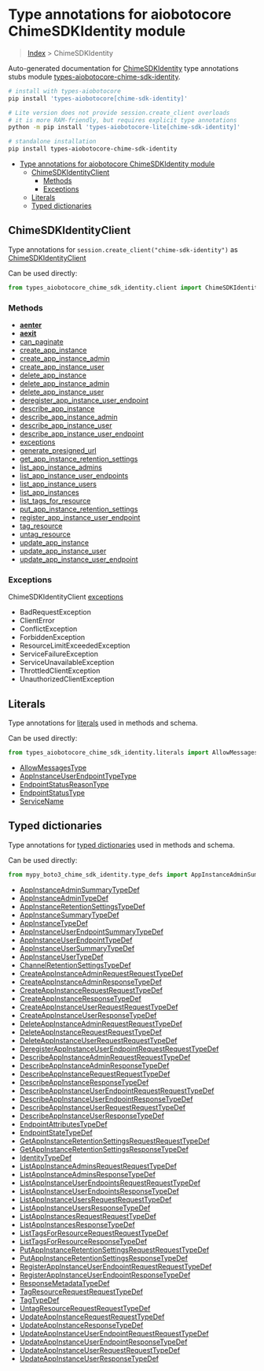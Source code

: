 <a id="type-annotations-for-aiobotocore-chimesdkidentity-module"></a>

# Type annotations for aiobotocore ChimeSDKIdentity module

> [Index](..) > ChimeSDKIdentity

Auto-generated documentation for
[ChimeSDKIdentity](https://boto3.amazonaws.com/v1/documentation/api/latest/reference/services/chime-sdk-identity.html#ChimeSDKIdentity)
type annotations stubs module
[types-aiobotocore-chime-sdk-identity](https://pypi.org/project/types-aiobotocore-chime-sdk-identity/).

```bash
# install with types-aiobotocore
pip install 'types-aiobotocore[chime-sdk-identity]'

# Lite version does not provide session.create_client overloads
# it is more RAM-friendly, but requires explicit type annotations
python -m pip install 'types-aiobotocore-lite[chime-sdk-identity]'

# standalone installation
pip install types-aiobotocore-chime-sdk-identity
```

- [Type annotations for aiobotocore ChimeSDKIdentity module](#type-annotations-for-aiobotocore-chimesdkidentity-module)
  - [ChimeSDKIdentityClient](#chimesdkidentityclient)
    - [Methods](#methods)
    - [Exceptions](#exceptions)
  - [Literals](#literals)
  - [Typed dictionaries](#typed-dictionaries)

<a id="chimesdkidentityclient"></a>

## ChimeSDKIdentityClient

Type annotations for `session.create_client("chime-sdk-identity")` as
[ChimeSDKIdentityClient](./client.md)

Can be used directly:

```python
from types_aiobotocore_chime_sdk_identity.client import ChimeSDKIdentityClient
```

<a id="methods"></a>

### Methods

- [__aenter__](./client.md#__aenter__)
- [__aexit__](./client.md#__aexit__)
- [can_paginate](./client.md#can_paginate)
- [create_app_instance](./client.md#create_app_instance)
- [create_app_instance_admin](./client.md#create_app_instance_admin)
- [create_app_instance_user](./client.md#create_app_instance_user)
- [delete_app_instance](./client.md#delete_app_instance)
- [delete_app_instance_admin](./client.md#delete_app_instance_admin)
- [delete_app_instance_user](./client.md#delete_app_instance_user)
- [deregister_app_instance_user_endpoint](./client.md#deregister_app_instance_user_endpoint)
- [describe_app_instance](./client.md#describe_app_instance)
- [describe_app_instance_admin](./client.md#describe_app_instance_admin)
- [describe_app_instance_user](./client.md#describe_app_instance_user)
- [describe_app_instance_user_endpoint](./client.md#describe_app_instance_user_endpoint)
- [exceptions](./client.md#exceptions)
- [generate_presigned_url](./client.md#generate_presigned_url)
- [get_app_instance_retention_settings](./client.md#get_app_instance_retention_settings)
- [list_app_instance_admins](./client.md#list_app_instance_admins)
- [list_app_instance_user_endpoints](./client.md#list_app_instance_user_endpoints)
- [list_app_instance_users](./client.md#list_app_instance_users)
- [list_app_instances](./client.md#list_app_instances)
- [list_tags_for_resource](./client.md#list_tags_for_resource)
- [put_app_instance_retention_settings](./client.md#put_app_instance_retention_settings)
- [register_app_instance_user_endpoint](./client.md#register_app_instance_user_endpoint)
- [tag_resource](./client.md#tag_resource)
- [untag_resource](./client.md#untag_resource)
- [update_app_instance](./client.md#update_app_instance)
- [update_app_instance_user](./client.md#update_app_instance_user)
- [update_app_instance_user_endpoint](./client.md#update_app_instance_user_endpoint)

<a id="exceptions"></a>

### Exceptions

ChimeSDKIdentityClient [exceptions](./client.md#exceptions)

- BadRequestException
- ClientError
- ConflictException
- ForbiddenException
- ResourceLimitExceededException
- ServiceFailureException
- ServiceUnavailableException
- ThrottledClientException
- UnauthorizedClientException

<a id="literals"></a>

## Literals

Type annotations for [literals](./literals.md) used in methods and schema.

Can be used directly:

```python
from types_aiobotocore_chime_sdk_identity.literals import AllowMessagesType, ...
```

- [AllowMessagesType](./literals.md#allowmessagestype)
- [AppInstanceUserEndpointTypeType](./literals.md#appinstanceuserendpointtypetype)
- [EndpointStatusReasonType](./literals.md#endpointstatusreasontype)
- [EndpointStatusType](./literals.md#endpointstatustype)
- [ServiceName](./literals.md#servicename)

<a id="typed-dictionaries"></a>

## Typed dictionaries

Type annotations for [typed dictionaries](./type_defs.md) used in methods and
schema.

Can be used directly:

```python
from mypy_boto3_chime_sdk_identity.type_defs import AppInstanceAdminSummaryTypeDef, ...
```

- [AppInstanceAdminSummaryTypeDef](./type_defs.md#appinstanceadminsummarytypedef)
- [AppInstanceAdminTypeDef](./type_defs.md#appinstanceadmintypedef)
- [AppInstanceRetentionSettingsTypeDef](./type_defs.md#appinstanceretentionsettingstypedef)
- [AppInstanceSummaryTypeDef](./type_defs.md#appinstancesummarytypedef)
- [AppInstanceTypeDef](./type_defs.md#appinstancetypedef)
- [AppInstanceUserEndpointSummaryTypeDef](./type_defs.md#appinstanceuserendpointsummarytypedef)
- [AppInstanceUserEndpointTypeDef](./type_defs.md#appinstanceuserendpointtypedef)
- [AppInstanceUserSummaryTypeDef](./type_defs.md#appinstanceusersummarytypedef)
- [AppInstanceUserTypeDef](./type_defs.md#appinstanceusertypedef)
- [ChannelRetentionSettingsTypeDef](./type_defs.md#channelretentionsettingstypedef)
- [CreateAppInstanceAdminRequestRequestTypeDef](./type_defs.md#createappinstanceadminrequestrequesttypedef)
- [CreateAppInstanceAdminResponseTypeDef](./type_defs.md#createappinstanceadminresponsetypedef)
- [CreateAppInstanceRequestRequestTypeDef](./type_defs.md#createappinstancerequestrequesttypedef)
- [CreateAppInstanceResponseTypeDef](./type_defs.md#createappinstanceresponsetypedef)
- [CreateAppInstanceUserRequestRequestTypeDef](./type_defs.md#createappinstanceuserrequestrequesttypedef)
- [CreateAppInstanceUserResponseTypeDef](./type_defs.md#createappinstanceuserresponsetypedef)
- [DeleteAppInstanceAdminRequestRequestTypeDef](./type_defs.md#deleteappinstanceadminrequestrequesttypedef)
- [DeleteAppInstanceRequestRequestTypeDef](./type_defs.md#deleteappinstancerequestrequesttypedef)
- [DeleteAppInstanceUserRequestRequestTypeDef](./type_defs.md#deleteappinstanceuserrequestrequesttypedef)
- [DeregisterAppInstanceUserEndpointRequestRequestTypeDef](./type_defs.md#deregisterappinstanceuserendpointrequestrequesttypedef)
- [DescribeAppInstanceAdminRequestRequestTypeDef](./type_defs.md#describeappinstanceadminrequestrequesttypedef)
- [DescribeAppInstanceAdminResponseTypeDef](./type_defs.md#describeappinstanceadminresponsetypedef)
- [DescribeAppInstanceRequestRequestTypeDef](./type_defs.md#describeappinstancerequestrequesttypedef)
- [DescribeAppInstanceResponseTypeDef](./type_defs.md#describeappinstanceresponsetypedef)
- [DescribeAppInstanceUserEndpointRequestRequestTypeDef](./type_defs.md#describeappinstanceuserendpointrequestrequesttypedef)
- [DescribeAppInstanceUserEndpointResponseTypeDef](./type_defs.md#describeappinstanceuserendpointresponsetypedef)
- [DescribeAppInstanceUserRequestRequestTypeDef](./type_defs.md#describeappinstanceuserrequestrequesttypedef)
- [DescribeAppInstanceUserResponseTypeDef](./type_defs.md#describeappinstanceuserresponsetypedef)
- [EndpointAttributesTypeDef](./type_defs.md#endpointattributestypedef)
- [EndpointStateTypeDef](./type_defs.md#endpointstatetypedef)
- [GetAppInstanceRetentionSettingsRequestRequestTypeDef](./type_defs.md#getappinstanceretentionsettingsrequestrequesttypedef)
- [GetAppInstanceRetentionSettingsResponseTypeDef](./type_defs.md#getappinstanceretentionsettingsresponsetypedef)
- [IdentityTypeDef](./type_defs.md#identitytypedef)
- [ListAppInstanceAdminsRequestRequestTypeDef](./type_defs.md#listappinstanceadminsrequestrequesttypedef)
- [ListAppInstanceAdminsResponseTypeDef](./type_defs.md#listappinstanceadminsresponsetypedef)
- [ListAppInstanceUserEndpointsRequestRequestTypeDef](./type_defs.md#listappinstanceuserendpointsrequestrequesttypedef)
- [ListAppInstanceUserEndpointsResponseTypeDef](./type_defs.md#listappinstanceuserendpointsresponsetypedef)
- [ListAppInstanceUsersRequestRequestTypeDef](./type_defs.md#listappinstanceusersrequestrequesttypedef)
- [ListAppInstanceUsersResponseTypeDef](./type_defs.md#listappinstanceusersresponsetypedef)
- [ListAppInstancesRequestRequestTypeDef](./type_defs.md#listappinstancesrequestrequesttypedef)
- [ListAppInstancesResponseTypeDef](./type_defs.md#listappinstancesresponsetypedef)
- [ListTagsForResourceRequestRequestTypeDef](./type_defs.md#listtagsforresourcerequestrequesttypedef)
- [ListTagsForResourceResponseTypeDef](./type_defs.md#listtagsforresourceresponsetypedef)
- [PutAppInstanceRetentionSettingsRequestRequestTypeDef](./type_defs.md#putappinstanceretentionsettingsrequestrequesttypedef)
- [PutAppInstanceRetentionSettingsResponseTypeDef](./type_defs.md#putappinstanceretentionsettingsresponsetypedef)
- [RegisterAppInstanceUserEndpointRequestRequestTypeDef](./type_defs.md#registerappinstanceuserendpointrequestrequesttypedef)
- [RegisterAppInstanceUserEndpointResponseTypeDef](./type_defs.md#registerappinstanceuserendpointresponsetypedef)
- [ResponseMetadataTypeDef](./type_defs.md#responsemetadatatypedef)
- [TagResourceRequestRequestTypeDef](./type_defs.md#tagresourcerequestrequesttypedef)
- [TagTypeDef](./type_defs.md#tagtypedef)
- [UntagResourceRequestRequestTypeDef](./type_defs.md#untagresourcerequestrequesttypedef)
- [UpdateAppInstanceRequestRequestTypeDef](./type_defs.md#updateappinstancerequestrequesttypedef)
- [UpdateAppInstanceResponseTypeDef](./type_defs.md#updateappinstanceresponsetypedef)
- [UpdateAppInstanceUserEndpointRequestRequestTypeDef](./type_defs.md#updateappinstanceuserendpointrequestrequesttypedef)
- [UpdateAppInstanceUserEndpointResponseTypeDef](./type_defs.md#updateappinstanceuserendpointresponsetypedef)
- [UpdateAppInstanceUserRequestRequestTypeDef](./type_defs.md#updateappinstanceuserrequestrequesttypedef)
- [UpdateAppInstanceUserResponseTypeDef](./type_defs.md#updateappinstanceuserresponsetypedef)
